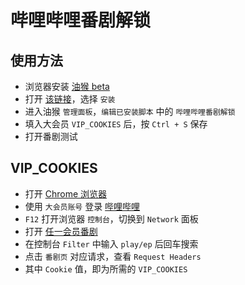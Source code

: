 # 哔哩哔哩番剧解锁

## 使用方法

- 浏览器安装 [油猴 beta](https://www.tampermonkey.net)
- 打开 [该链接](https://github.com/vcheckzen/UnblockBilibili/raw/master/unblock.bilibili.user.js)，选择 `安装`
- 进入油猴 `管理面板`，`编辑已安装脚本` 中的 `哔哩哔哩番剧解锁`
- 填入大会员 `VIP_COOKIES` 后，按 `Ctrl + S` 保存
- 打开番剧测试

## VIP_COOKIES

- 打开 [Chrome 浏览器](https://www.google.cn/chrome)
- 使用 `大会员账号` 登录 [哔哩哔哩](https://passport.bilibili.com/login)
- `F12` 打开浏览器 `控制台`，切换到 `Network` 面板
- 打开 [任一会员番剧](https://www.bilibili.com/bangumi/play/ep267685/)
- 在控制台 `Filter` 中输入 `play/ep` 后回车搜索
- 点击 `番剧页` 对应请求，查看 `Request Headers`
- 其中 `Cookie` 值，即为所需的 `VIP_COOKIES`
